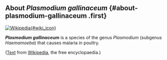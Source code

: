 About *Plasmodium gallinaceum* {#about-plasmodium-gallinaceum .first}
------------------------------

[![Wikipedia](/img/wikipedia_logo_v2_en.png){#wiki_icon}](http://en.wikipedia.org/wiki/Plasmodium_gallinaceum)

***Plasmodium gallinaceum*** is a species of the genus *Plasmodium*
(subgenus *Haemamoeba*) that causes malaria in poultry.

([Text](http://en.wikipedia.org/wiki/Plasmodium_gallinaceum) from
[Wikipedia](http://en.wikipedia.org/), the free encyclopaedia.)
